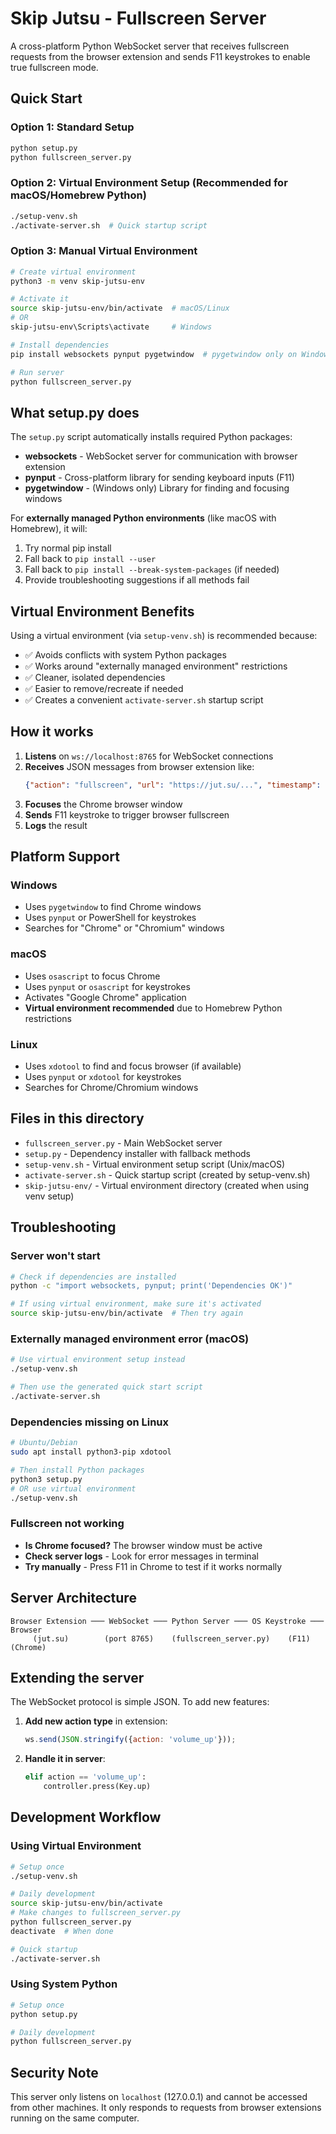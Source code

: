 # Skip Jutsu - Fullscreen Server

A cross-platform Python WebSocket server that receives fullscreen requests from the browser extension and sends F11 keystrokes to enable true fullscreen mode.

## Quick Start

### Option 1: Standard Setup
```bash
python setup.py
python fullscreen_server.py
```

### Option 2: Virtual Environment Setup (Recommended for macOS/Homebrew Python)
```bash
./setup-venv.sh
./activate-server.sh  # Quick startup script
```

### Option 3: Manual Virtual Environment
```bash
# Create virtual environment
python3 -m venv skip-jutsu-env

# Activate it
source skip-jutsu-env/bin/activate  # macOS/Linux
# OR
skip-jutsu-env\Scripts\activate     # Windows

# Install dependencies
pip install websockets pynput pygetwindow  # pygetwindow only on Windows

# Run server
python fullscreen_server.py
```

## What setup.py does

The `setup.py` script automatically installs required Python packages:

- **websockets** - WebSocket server for communication with browser extension
- **pynput** - Cross-platform library for sending keyboard inputs (F11)
- **pygetwindow** - (Windows only) Library for finding and focusing windows

For **externally managed Python environments** (like macOS with Homebrew), it will:
1. Try normal pip install
2. Fall back to `pip install --user`
3. Fall back to `pip install --break-system-packages` (if needed)
4. Provide troubleshooting suggestions if all methods fail

## Virtual Environment Benefits

Using a virtual environment (via `setup-venv.sh`) is recommended because:
- ✅ Avoids conflicts with system Python packages
- ✅ Works around "externally managed environment" restrictions
- ✅ Cleaner, isolated dependencies
- ✅ Easier to remove/recreate if needed
- ✅ Creates a convenient `activate-server.sh` startup script

## How it works

1. **Listens** on `ws://localhost:8765` for WebSocket connections
2. **Receives** JSON messages from browser extension like:
   ```json
   {"action": "fullscreen", "url": "https://jut.su/...", "timestamp": 1234567890}
   ```
3. **Focuses** the Chrome browser window
4. **Sends** F11 keystroke to trigger browser fullscreen
5. **Logs** the result

## Platform Support

### Windows
- Uses `pygetwindow` to find Chrome windows
- Uses `pynput` or PowerShell for keystrokes
- Searches for "Chrome" or "Chromium" windows

### macOS  
- Uses `osascript` to focus Chrome
- Uses `pynput` or `osascript` for keystrokes
- Activates "Google Chrome" application
- **Virtual environment recommended** due to Homebrew Python restrictions

### Linux
- Uses `xdotool` to find and focus browser (if available)
- Uses `pynput` or `xdotool` for keystrokes
- Searches for Chrome/Chromium windows

## Files in this directory

- `fullscreen_server.py` - Main WebSocket server
- `setup.py` - Dependency installer with fallback methods
- `setup-venv.sh` - Virtual environment setup script (Unix/macOS)
- `activate-server.sh` - Quick startup script (created by setup-venv.sh)
- `skip-jutsu-env/` - Virtual environment directory (created when using venv setup)

## Troubleshooting

### Server won't start
```bash
# Check if dependencies are installed
python -c "import websockets, pynput; print('Dependencies OK')"

# If using virtual environment, make sure it's activated
source skip-jutsu-env/bin/activate  # Then try again
```

### Externally managed environment error (macOS)
```bash
# Use virtual environment setup instead
./setup-venv.sh

# Then use the generated quick start script
./activate-server.sh
```

### Dependencies missing on Linux
```bash
# Ubuntu/Debian
sudo apt install python3-pip xdotool

# Then install Python packages
python3 setup.py
# OR use virtual environment
./setup-venv.sh
```

### Fullscreen not working
- **Is Chrome focused?** The browser window must be active
- **Check server logs** - Look for error messages in terminal
- **Try manually** - Press F11 in Chrome to test if it works normally

## Server Architecture

```
Browser Extension ─── WebSocket ─── Python Server ─── OS Keystroke ─── Browser
     (jut.su)        (port 8765)    (fullscreen_server.py)    (F11)     (Chrome)
```

## Extending the server

The WebSocket protocol is simple JSON. To add new features:

1. **Add new action type** in extension:
   ```javascript
   ws.send(JSON.stringify({action: 'volume_up'}));
   ```

2. **Handle it in server**:
   ```python
   elif action == 'volume_up':
       controller.press(Key.up)
   ```

## Development Workflow

### Using Virtual Environment
```bash
# Setup once
./setup-venv.sh

# Daily development
source skip-jutsu-env/bin/activate
# Make changes to fullscreen_server.py
python fullscreen_server.py
deactivate  # When done

# Quick startup
./activate-server.sh
```

### Using System Python
```bash
# Setup once
python setup.py

# Daily development
python fullscreen_server.py
```

## Security Note

This server only listens on `localhost` (127.0.0.1) and cannot be accessed from other machines. It only responds to requests from browser extensions running on the same computer. 